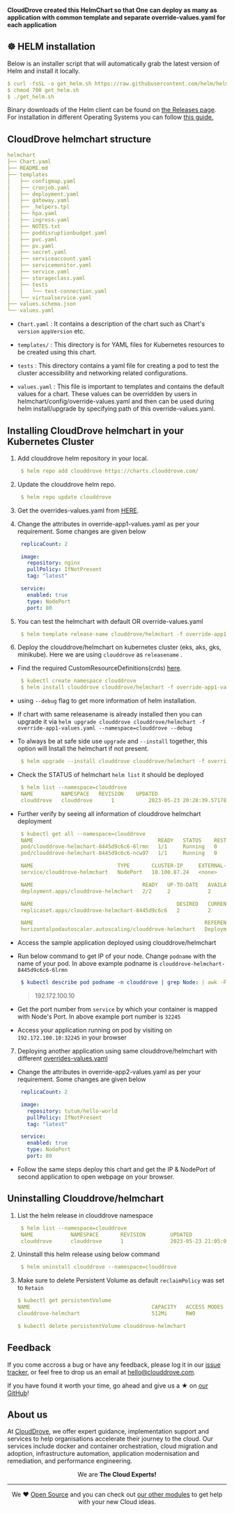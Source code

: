 **CloudDrove created this HelmChart so that One can deploy as many as application with common template and separate override-values.yaml for each application**



## ☸️ HELM installation
Below is an installer script that will automatically grab the latest version of Helm and install it locally.
  ```yaml
  $ curl -fsSL -o get_helm.sh https://raw.githubusercontent.com/helm/helm/main/scripts/get-helm-3
  $ chmod 700 get_helm.sh
  $ ./get_helm.sh
  ```
Binary downloads of the Helm client can be found on [the Releases page](https://github.com/helm/helm/releases/latest).
For installation in different Operating Systems you can follow [this guide.](https://helm.sh/docs/intro/install/)

## CloudDrove helmchart structure
```yaml
helmchart
├── Chart.yaml
├── README.md
├── templates
│   ├── configmap.yaml
│   ├── cronjob.yaml
│   ├── deployment.yaml
│   ├── gateway.yaml
│   ├── _helpers.tpl
│   ├── hpa.yaml
│   ├── ingress.yaml
│   ├── NOTES.txt
│   ├── poddisruptionbudget.yaml
│   ├── pvc.yaml
│   ├── pv.yaml
│   ├── secret.yaml
│   ├── serviceaccount.yaml
│   ├── servicemonitor.yaml
│   ├── service.yaml
│   ├── storageclass.yaml
│   ├── tests
│   │   └── test-connection.yaml
│   └── virtualservice.yaml
├── values.schema.json
└── values.yaml

```
- `Chart.yaml` : It contains a description of the chart such as Chart's `version` `appVersion` etc.
- `templates/` : This directory is for YAML files for Kubernetes resources to be created using this chart.
- `tests` : This directory contains a yaml file for creating a pod to test the cluster accessibility and networking related configurations.

- `values.yaml` : This file is important to templates and contains the default values for a chart. These values can be overridden by users in helmchart/config/override-values.yaml and then can be used during helm install/upgrade by specifying path of this override-values.yaml.

## Installing CloudDrove helmchart in your Kubernetes Cluster
   1. Add clouddrove helm repository in your local. 
      ```yaml
       $ helm repo add clouddrove https://charts.clouddrove.com/ 
      ```
   2. Update the clouddrove helm repo. 
      ```yaml
       $ helm repo update clouddrove
      ```
   3. Get the overrides-values.yaml from [HERE](https://github.com/clouddrove/helmchart/tree/master/tests).


   4. Change the attributes in override-app1-values.yaml as per your requirement. Some changes are given below
      ```yaml
       replicaCount: 2

       image:
         repository: nginx
         pullPolicy: IfNotPresent
         tag: "latest"

       service: 
         enabled: true
         type: NodePort 
         port: 80   
      ```

   5. You can test the helmchart with default OR override-values.yaml
      ```yaml
       $ helm template release-name clouddrove/helmchart -f override-app1-values.yaml --debug
      ```

   6. Deploy the clouddrove/helmchart on kubernetes cluster (eks, aks, gks, minikube). Here we are using `clouddrove` as `releasename` .
   - Find the required CustomResourceDefinitions(crds) [here](https://github.com/clouddrove/helmchart/tree/master/crds).
      ```yaml
       $ kubectl create namespace clouddrove
       $ helm install clouddrove clouddrove/helmchart -f override-app1-values.yaml --namespace=clouddrove --debug
      ``` 
   - using `--debug` flag to get more information of helm installation.
   - If chart with same releasename is already installed then you can upgrade it via `helm upgrade clouddrove clouddrove/helmchart -f override-app1-values.yaml --namespace=clouddrove --debug`
   - To always be at safe side use `upgrade` and `--install` together, this option will Install the helmchart if not present.
     ```yaml
      $ helm upgrade --install clouddrove clouddrove/helmchart -f override-app1-values.yaml --namespace=clouddrove --debug
     ```
   - Check the STATUS of helmchart `helm list` it should be deployed
      ```yaml
       $ helm list --namespace=clouddrove                
       NAME      	NAMESPACE	REVISION	UPDATED                                	STATUS  	CHART          	APP VERSION
       clouddrove	clouddrove  	1       	2023-05-23 20:28:39.571788019 +0530 IST	deployed	helmchart-0.0.6	0.0.6  
      ```
   - Further verify by seeing all information of clouddrove helmchart deployment
      ```yaml
       $ kubectl get all --namespace=clouddrove
       NAME                                        READY   STATUS    RESTARTS   AGE
       pod/clouddrove-helmchart-8445d9c6c6-6lrmn   1/1     Running   0          19s
       pod/clouddrove-helmchart-8445d9c6c6-ncw97   1/1     Running   0          19s

       NAME                           TYPE       CLUSTER-IP     EXTERNAL-IP   PORT(S)        AGE
       service/clouddrove-helmchart   NodePort   10.100.87.24   <none>        80:32245/TCP   19s

       NAME                                   READY   UP-TO-DATE   AVAILABLE   AGE
       deployment.apps/clouddrove-helmchart   2/2     2            2           19s

       NAME                                              DESIRED   CURRENT   READY   AGE
       replicaset.apps/clouddrove-helmchart-8445d9c6c6   2         2         2       19s

       NAME                                                       REFERENCE                         TARGETS         MINPODS   MAXPODS   REPLICAS   AGE
       horizontalpodautoscaler.autoscaling/clouddrove-helmchart   Deployment/clouddrove-helmchart   <unknown>/80%   1         100       1          19s
      ```

   - Access the sample application deployed using clouddrove/helmchart 
   - Run below command to get IP of your node. Change `podname` with the name of your pod. In above example podname is `clouddrove-helmchart-8445d9c6c6-6lrmn`
     ```yaml
      $ kubectl describe pod podname -n clouddrove | grep Node: | awk -F / '{print $2}'
     ```
     > 192.172.100.10

   - Get the port number from `service` by which your container is mapped with Node's Port. In above example port number is `32245`
   - Access your application running on pod by visiting on `192.172.100.10:32245` in your browser


   7. Deploying another application using same clouddrove/helmchart with different [overrides-values.yaml](https://github.com/clouddrove/helmchart/tree/master/tests)
   - Change the attributes in override-app2-values.yaml as per your requirement. Some changes are given below
     ```yaml
      replicaCount: 2

      image:
        repository: tutum/hello-world
        pullPolicy: IfNotPresent
        tag: "latest"

      service: 
        enabled: true
        type: NodePort 
        port: 80   

     ```
   - Follow the same steps deploy this chart and get the IP & NodePort of second application to open webpage on your browser.


## Uninstalling Clouddrove/helmchart
   1. List the helm release in clouddrove namespace
      ```yaml
       $ helm list --namespace=clouddrove                                                                                  
       NAME            NAMESPACE       REVISION        UPDATED                                 STATUS          CHART           APP VERSION
       clouddrove      clouddrove      1               2023-05-23 21:05:03.061111663 +0530 IST deployed        helmchart-0.0.6 0.0.6      
      ```

   2. Uninstall this helm release using below command
      ```yaml
       $ helm uninstall clouddrove --namespace=clouddrove
      ```

   3. Make sure to delete Persistent Volume as default `reclaimPolicy` was set to `Retain`
       ```yaml
       $ kubectl get persistentVolume            
       NAME                                       CAPACITY   ACCESS MODES   RECLAIM POLICY   STATUS     CLAIM                             STORAGECLASS           REASON   AGE
       clouddrove-helmchart                       512Mi      RWO            Retain           Bound      clouddrove/clouddrove-helmchart   clouddrove-helmchart            114s

       $ kubectl delete persistentVolume clouddrove-helmchart
      ```

## Feedback 
If you come accross a bug or have any feedback, please log it in our [issue tracker](https://github.com/clouddrove/helmchart/issues), or feel free to drop us an email at [hello@clouddrove.com](mailto:hello@clouddrove.com).

If you have found it worth your time, go ahead and give us a ★ on [our GitHub](https://github.com/clouddrove/helmchart)!

## About us

At [CloudDrove][website], we offer expert guidance, implementation support and services to help organisations accelerate their journey to the cloud. Our services include docker and container orchestration, cloud migration and adoption, infrastructure automation, application modernisation and remediation, and performance engineering.

<p align="center">We are <b> The Cloud Experts!</b></p>
<hr />
<p align="center">We ❤️  <a href="https://github.com/clouddrove">Open Source</a> and you can check out <a href="https://github.com/clouddrove">our other modules</a> to get help with your new Cloud ideas.</p>

  [website]: https://clouddrove.com
  [github]: https://github.com/clouddrove
  [linkedin]: https://cpco.io/linkedin
  [twitter]: https://twitter.com/clouddrove/
  [email]: https://clouddrove.com/contact-us.html
  [terraform_modules]: https://github.com/clouddrove?utf8=%E2%9C%93&q=terraform-&type=&language=
